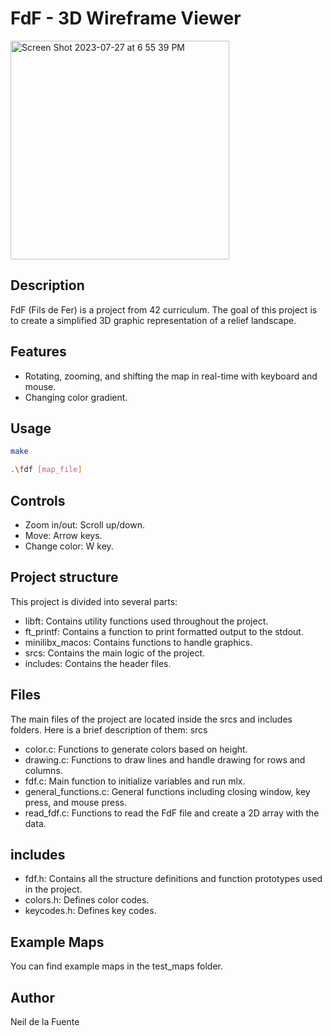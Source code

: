 # FdF - 3D Wireframe Viewer

<img width="350" alt="Screen Shot 2023-07-27 at 6 55 39 PM" src="https://github.com/Neilus03/FdF-42/assets/87651732/4d698bda-f5a3-494d-a9bd-94541c60739c">


## Description
FdF (Fils de Fer) is a project from 42 curriculum. The goal of this project is to create a simplified 3D graphic representation of a relief landscape.

## Features

- Rotating, zooming, and shifting the map in real-time with keyboard and mouse.
- Changing color gradient.

## Usage

```sh
make
```
```sh
.\fdf [map_file]
```
## Controls

- Zoom in/out: Scroll up/down.
- Move: Arrow keys.
- Change color: W key.

## Project structure

This project is divided into several parts:

- libft: Contains utility functions used throughout the project.
- ft_printf: Contains a function to print formatted output to the stdout.
- minilibx_macos: Contains functions to handle graphics.
- srcs: Contains the main logic of the project.
- includes: Contains the header files.

## Files

The main files of the project are located inside the srcs and includes folders. Here is a brief description of them:
srcs

- color.c: Functions to generate colors based on height.
- drawing.c: Functions to draw lines and handle drawing for rows and columns.
- fdf.c: Main function to initialize variables and run mlx.
- general_functions.c: General functions including closing window, key press, and mouse press.
- read_fdf.c: Functions to read the FdF file and create a 2D array with the data.

## includes

- fdf.h: Contains all the structure definitions and function prototypes used in the project.
- colors.h: Defines color codes.
- keycodes.h: Defines key codes.

## Example Maps

You can find example maps in the test_maps folder.

## Author

Neil de la Fuente
